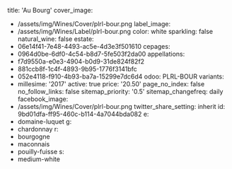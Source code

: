 title: 'Au Bourg'
cover_image:
  - /assets/img/Wines/Cover/plrl-bour.png
label_image:
  - /assets/img/Wines/Label/plrl-bour.png
color: white
sparkling: false
natural_wine: false
estate:
  - 06e14f41-7e48-4493-ac5e-4d3e3f501610
cepages:
  - 0964d0be-6df0-4c54-b8d7-5fe503f2da00
appellations:
  - f7d9550a-e0e3-4904-b0d9-31de824f82f2
  - 881ccb8f-1c4f-4893-9b95-1776f3141bfc
  - 052e4118-f910-4b93-ba7a-15299e7dc6d4
odoo: PLRL-BOUR
variants:
  -
    millesime: '2017'
    active: true
    price: '20.50'
page_no_index: false
no_follow_links: false
sitemap_priority: '0.5'
sitemap_changefreq: daily
facebook_image:
  - /assets/img/Wines/Cover/plrl-bour.png
twitter_share_setting: inherit
id: 9bd01dfa-ff95-460c-b114-4a7044bda082
e:
  - domaine-luquet
g:
  - chardonnay
r:
  - bourgogne
  - maconnais
  - pouilly-fuisse
s:
  - medium-white
